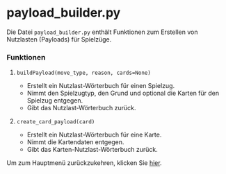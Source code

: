 # payload_builder.py

Die Datei `payload_builder.py` enthält Funktionen zum Erstellen von Nutzlasten (Payloads) für Spielzüge.

### Funktionen
1. `buildPayload(move_type, reason, cards=None)`
   - Erstellt ein Nutzlast-Wörterbuch für einen Spielzug.
   - Nimmt den Spielzugtyp, den Grund und optional die Karten für den Spielzug entgegen.
   - Gibt das Nutzlast-Wörterbuch zurück.

2. `create_card_payload(card)`
   - Erstellt ein Nutzlast-Wörterbuch für eine Karte.
   - Nimmt die Kartendaten entgegen.
   - Gibt das Karten-Nutzlast-Wörterbuch zurück.


Um zum Hauptmenü zurückzukehren, klicken Sie [hier](main_menu.md).
